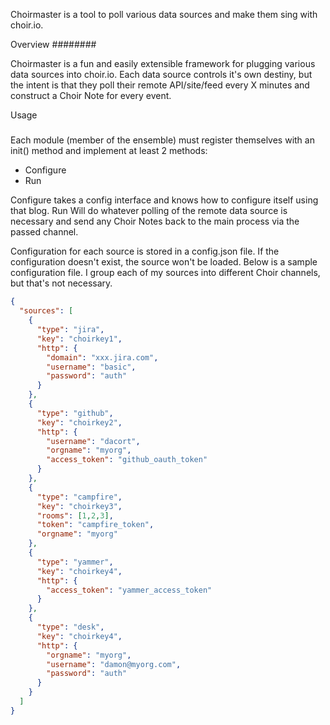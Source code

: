Choirmaster is a tool to poll various data sources and make them sing with choir.io.

Overview
########

Choirmaster is a fun and easily extensible framework for plugging various data sources
into choir.io. Each data source controls it's own destiny, but the intent is that they
poll their remote API/site/feed every X minutes and construct a Choir Note for every 
event. 

Usage
#####

Each module (member of the ensemble) must register themselves with an init() method and
implement at least 2 methods:
 - Configure
 - Run

Configure takes a config interface and knows how to configure itself using that blog.
Run Will do whatever polling of the remote data source is necessary and send any 
Choir Notes back to the main process via the passed channel.

Configuration for each source is stored in a config.json file. If the configuration 
doesn't exist, the source won't be loaded. Below is a sample configuration file. 
I group each of my sources into different Choir channels, but that's not necessary.
```json
{
  "sources": [
    {
      "type": "jira",
      "key": "choirkey1",
      "http": {
        "domain": "xxx.jira.com",
        "username": "basic",
        "password": "auth"
      }
    },
    {
      "type": "github",
      "key": "choirkey2",
      "http": {
        "username": "dacort",
        "orgname": "myorg",
        "access_token": "github_oauth_token"
      }
    },
    {
      "type": "campfire",
      "key": "choirkey3",
      "rooms": [1,2,3],
      "token": "campfire_token",
      "orgname": "myorg"
    },
    {
      "type": "yammer",
      "key": "choirkey4",
      "http": {
        "access_token": "yammer_access_token"
      }
    },
    {
      "type": "desk",
      "key": "choirkey4",
      "http": {
        "orgname": "myorg",
        "username": "damon@myorg.com",
        "password": "auth"
      }
    }
  ]
}
```